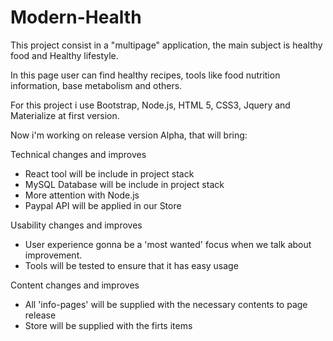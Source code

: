 # Modern-Health

This project consist in a "multipage" application, the main subject is healthy food and Healthy lifestyle.

In this page user can find healthy recipes, tools like food nutrition information, base metabolism and others.

For this project i use Bootstrap, Node.js, HTML 5, CSS3, Jquery and Materialize at first version.

Now i'm working on release version Alpha, that will bring:


Technical changes and improves

- React tool will be include in project stack
- MySQL Database will be include in project stack
- More attention with Node.js
- Paypal API will be applied in our Store

Usability changes and improves

- User experience gonna be a 'most wanted' focus when we talk about improvement.
- Tools will be tested to ensure that it has easy usage

Content changes and improves

- All 'info-pages' will be supplied with the necessary contents to page release
- Store will be supplied with the firts items



